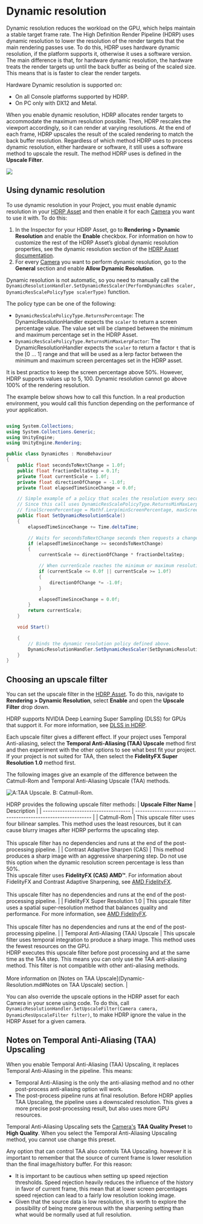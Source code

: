 # Dynamic resolution

Dynamic resolution reduces the workload on the GPU, which helps maintain a stable target frame rate. The High Definition Render Pipeline (HDRP) uses dynamic resolution to lower the resolution of the render targets that the main rendering passes use. To do this, HDRP uses hardware dynamic resolution, if the platform supports it, otherwise it uses a software version. The main difference is that, for hardware dynamic resolution, the hardware treats the render targets up until the back buffer as being of the scaled size. This means that is is faster to clear the render targets.

Hardware Dynamic resolution is supported on:

- On all Console platforms supported by HDRP.
- On PC only with DX12 and Metal.

When you enable dynamic resolution, HDRP allocates render targets to accommodate the maximum resolution possible. Then, HDRP rescales the viewport accordingly, so it can render at varying resolutions. At the end of each frame, HDRP upscales the result of the scaled rendering to match the back buffer resolution. Regardless of which method HDRP uses to process dynamic resolution, either hardware or software, it still uses a software method to upscale the result. The method HDRP uses is defined in the **Upscale Filter**.

![](Images/DynamicResolution1.png)

## Using dynamic resolution

To use dynamic resolution in your Project, you must enable dynamic resolution in your [HDRP Asset](HDRP-Asset.md) and then enable it for each [Camera](HDRP-Camera.md) you want to use it with. To do this:

1. In the Inspector for your HDRP Asset, go to **Rendering** **> Dynamic Resolution** and enable the **Enable** checkbox. For information on how to customize the rest of the HDRP Asset’s global dynamic resolution properties, see the dynamic resolution section of the [HDRP Asset documentation](HDRP-Asset.md#DynamicResolution).
2. For every [Camera](HDRP-Camera.md) you want to perform dynamic resolution, go to the **General** section and enable **Allow Dynamic Resolution**.

Dynamic resolution is not automatic, so you need to manually call the `DynamicResolutionHandler.SetDynamicResScaler(PerformDynamicRes scaler, DynamicResScalePolicyType scalerType)` function.

The policy type can be one of the following:

- `DynamicResScalePolicyType.ReturnsPercentage`:  The DynamicResolutionHandler expects the `scaler` to return a screen percentage value. The value set will be clamped between the minimum and maximum percentage set in the HDRP Asset.
- `DynamicResScalePolicyType.ReturnsMinMaxLerpFactor`:  The DynamicResolutionHandler expects the `scaler` to return a factor `t` that is the [0 ... 1] range and that will be used as a lerp factor between the minimum and maximum screen percentages set in the HDRP asset.

It is best practice to keep the screen percentage above 50%. However, HDRP supports values up to 5, 100.
Dynamic resolution cannot go above 100% of the rendering resolution.

The example below shows how to call this function. In a real production environment, you would call this function depending on the performance of your application.


```c#

using System.Collections;
using System.Collections.Generic;
using UnityEngine;
using UnityEngine.Rendering;

public class DynamicRes : MonoBehaviour
{
    public float secondsToNextChange = 1.0f;
    public float fractionDeltaStep = 0.1f;
    private float currentScale = 1.0f;
    private float directionOfChange = -1.0f;
    private float elapsedTimeSinceChange = 0.0f;

    // Simple example of a policy that scales the resolution every secondsToNextChange seconds.
    // Since this call uses DynamicResScalePolicyType.ReturnsMinMaxLerpFactor, HDRP uses currentScale in the following context:
    // finalScreenPercentage = Mathf.Lerp(minScreenPercentage, maxScreenPercentage, currentScale);
    public float SetDynamicResolutionScale()
    {
        elapsedTimeSinceChange += Time.deltaTime;

        // Waits for secondsToNextChange seconds then requests a change of resolution.
        if (elapsedTimeSinceChange >= secondsToNextChange)
        {
            currentScale += directionOfChange * fractionDeltaStep;

            // When currenScale reaches the minimum or maximum resolution, this switches the direction of resolution change.
            if (currentScale <= 0.0f || currentScale >= 1.0f)
            {
                directionOfChange *= -1.0f;
            }

            elapsedTimeSinceChange = 0.0f;
        }
        return currentScale;
    }

    void Start()

    {
        // Binds the dynamic resolution policy defined above.
        DynamicResolutionHandler.SetDynamicResScaler(SetDynamicResolutionScale, DynamicResScalePolicyType.ReturnsMinMaxLerpFactor);
    }
}
```

## Choosing an upscale filter

You can set the upscale filter in the [HDRP Asset](HDRP-Asset.md#DynamicResolution). To do this, navigate to **Rendering > Dynamic Resolution**, select **Enable** and open the **Upscale Filter** drop down.

HDRP supports NVIDIA Deep Learning Super Sampling (DLSS)  for GPUs that support it. For more information, see [DLSS in HDRP](deep-learning-super-sampling-in-hdrp.md).

Each upscale filter gives a different effect. If your project uses Temporal Anti-aliasing, select the **Temporal Anti-Aliasing (TAA) Upscale** method first and then experiment with the other options to see what best fit your project. If your project is not suited for TAA, then select the **FidelityFX Super Resolution 1.0** method first.

The following images give an example of the difference between the Catmull-Rom and Temporal Anti-Aliasing Upscale (TAA) methods.

![A:TAA Upscale. B: Catmull-Rom.](Images/DynamicRes_SidebySide_AB.png)

HDRP provides the following upscale filter methods:
| **Upscale Filter Name**              | Description                                                  |
| ------------------------------------ | ------------------------------------------------------------ |
| Catmull-Rom                          | This upscale filter uses four bilinear samples. This method uses the least resources, but it can cause blurry images after HDRP performs the upscaling step.<br/><br/> This upscale filter has no dependencies and runs at the end of the post-processing pipeline. |
| Contrast Adaptive Sharpen (CAS)      | This method produces a sharp image with an aggressive sharpening step. Do not use this option when the dynamic resolution screen percentage is less than 50%.  <br/>This upscale filter uses **FidelityFX (CAS) AMD™**. For information about FidelityFX and Contrast Adaptive Sharpening, see [AMD FidelityFX](https://www.amd.com/en/technologies/radeon-software-fidelityfx).<br/><br/> This upscale filter has no dependencies and runs at the end of the post-processing pipeline. |
| FidelityFX Super Resolution 1.0      | This upscale filter uses a spatial super-resolution method that balances quality and performance. For more information, see [AMD FidelityFX](https://www.amd.com/en/technologies/radeon-software-fidelityfx).<br/><br/> This upscale filter has no dependencies and runs at the end of the post-processing pipeline. |
| Temporal Anti-Aliasing (TAA) Upscale | This upscale filter uses temporal integration to produce a sharp image. This method uses the fewest resources on the GPU.<br />HDRP executes this upscale filter before post processing and at the same time as the TAA step. This means you can only use the TAA anti-aliasing method. This filter is not compatible with other anti-aliasing methods. <br /><br/>More information on [Notes on TAA Upscale](Dynamic-Resolution.md#Notes on TAA Upscale) section. |

You can also override the upscale  options in the HDRP asset for each Camera in your scene using code.  To do this, call `DynamicResolutionHandler.SetUpscaleFilter(Camera camera, DynamicResUpscaleFilter filter)`, to make HDRP ignore the value in the HDRP Asset for a given camera.

## Notes on Temporal Anti-Aliasing (TAA) Upscaling

When you enable Temporal Anti-Aliasing (TAA) Upscaling, it replaces Temporal Anti-Aliasing in the pipeline. This means:

- Temporal Anti-Aliasing is the only the anti-aliasing method and no other post-process anti-aliasing option will work.
- The post-process pipeline runs at final resolution. Before HDRP applies TAA Upscaling, the pipeline uses a downscaled resolution. This gives a more precise post-processing result, but also uses more GPU resources.

Temporal Anti-Aliasing Upscaling sets the [Camera's](HDRP-Camera) **TAA Quality Preset** to **High Quality**. When you select the Temporal Anti-Aliasing Upscaling method, you cannot use change this preset.

Any option that can control TAA also controls TAA Upscaling. however it is important to remember that the source of current frame is lower resolution than the final image/history buffer. For this reason:

-  It is important to be cautious when setting up speed rejection thresholds. Speed rejection heavily reduces the influence of the history in favor of current frame, this mean that at lower screen percentages speed rejection can lead to a fairly low resolution looking image.
- Given that the source data is low resolution, it is worth to explore the possibility of being more generous with the sharpening setting than what would be normally used at full resolution.
